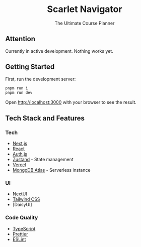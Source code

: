<center>
  <h1>Scarlet Navigator</h1>
  <span>The Ultimate Course Planner</span>
</center>

## Attention
Currently in active development. Nothing works yet.

## Getting Started

First, run the development server:

```bash
pnpm run i
pnpm run dev
```

Open [http://localhost:3000](http://localhost:3000) with your browser to see the result.

## Tech Stack and Features


### Tech

- [Next.js](Next.js)
- [React]()
- [Auth.js]()
- [Zustand](https://github.com/pmndrs/zustand) - State management
- [Vercel]()
- [MongoDB Atlas]() - Serverless instance

### UI
- [NextUI]()
- [Tailwind CSS]()
- [DaisyUI]


### Code Quality

- [TypeScript](Typescript)
- [Prettier](Prettier)
- [ESLint](ESLint)
